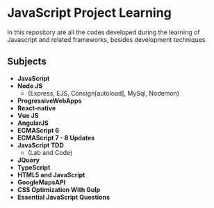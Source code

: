 # JavaScript Project Learning

In this repository are all the codes developed during the learning of Javascript and related frameworks, besides development techniques.

## Subjects

- **JavaScript**
- **Node JS**
  - (Express, EJS, Consign[autoload], MySql, Nodemon)
- **ProgressiveWebApps**
- **React-native**
- **Vue JS**
- **AngularJS**
- **ECMAScript 6**
- **ECMAScript 7 - 8 Updates**
- **JavaScript TDD**
  - (Lab and Code)
- **JQuery**
- **TypeScript**
- **HTML5 and JavaScript**
- **GoogleMapsAPI**
- **CSS Optimization With Gulp**
- **Essential JavaScript Questions**

